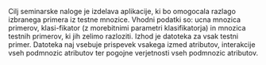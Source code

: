 Cilj seminarske naloge je izdelava aplikacije, ki bo omogocala razlago izbranega primera iz testne mnozice. Vhodni podatki so: ucna mnozica primerov, klasi-fikator (z morebitnimi parametri klasifikatorja) in mnozica testnih primerov, ki jih zelimo razloziti. Izhod je datoteka za vsak testni primer. Datoteka
naj vsebuje prispevek vsakega izmed atributov, interakcije vseh podmnozic atributov ter pogojne verjetnosti vseh podmnozic atributov.